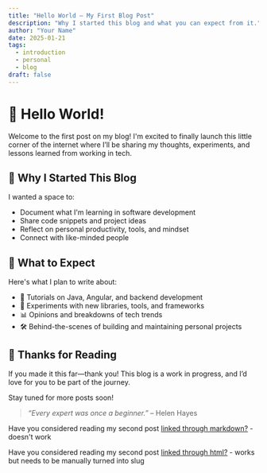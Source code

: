 ```yaml
---
title: "Hello World – My First Blog Post"
description: "Why I started this blog and what you can expect from it."
author: "Your Name"
date: 2025-01-21
tags:
  - introduction
  - personal
  - blog
draft: false
---
```


# 👋 Hello World!

Welcome to the first post on my blog! I'm excited to finally launch this little corner of the internet where I’ll be sharing my thoughts, experiments, and lessons learned from working in tech.

## 🧠 Why I Started This Blog

I wanted a space to:

- Document what I'm learning in software development
- Share code snippets and project ideas
- Reflect on personal productivity, tools, and mindset
- Connect with like-minded people

## 📅 What to Expect

Here's what I plan to write about:

- 📘 Tutorials on Java, Angular, and backend development
- 🧪 Experiments with new libraries, tools, and frameworks
- 📊 Opinions and breakdowns of tech trends
- 🛠 Behind-the-scenes of building and maintaining personal projects

## 🙏 Thanks for Reading

If you made it this far—thank you! This blog is a work in progress, and I’d love for you to be part of the journey.

Stay tuned for more posts soon!

> _“Every expert was once a beginner.”_ – Helen Hayes

Have you considered reading my second post [linked through markdown?](second-post.md) - doesn't work

Have you considered reading my second post [linked through html?](why-dogs-make-the-best-companions.html) - works but needs to be manually turned into slug




